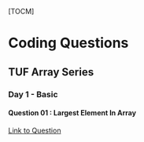 [TOCM]

# Coding Questions

## TUF Array Series

### Day 1 - Basic
#### Question 01 : Largest Element In Array
[Link to Question](https://www.geeksforgeeks.org/problems/largest-element-in-array4009/0)
